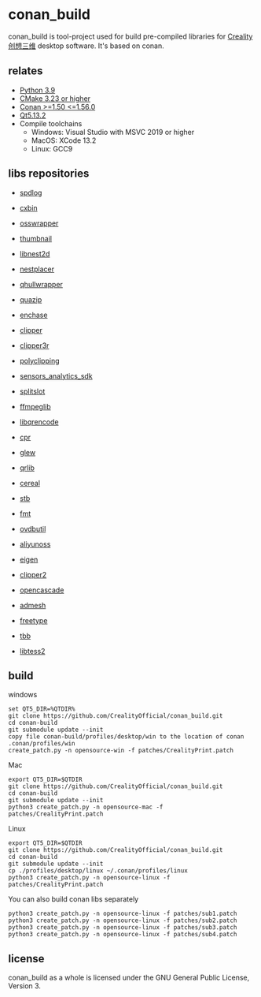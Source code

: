 conan_build
=======

conan_build is tool-project used for build pre-compiled libraries for [Creality 创想三维](https://www.creality.cn/) desktop software.
It's based on conan.

relates
-------------

- [Python 3.9](https://www.python.org/)
- [CMake 3.23 or higher](https://cmake.org/)
- [Conan >=1.50 <=1.56.0](https://conan.io/)
- [Qt5.13.2](https://www.qt.io/)
- Compile toolchains
  - Windows: Visual Studio with MSVC 2019 or higher
  - MacOS: XCode 13.2
  - Linux: GCC9

libs repositories
-----------

- [spdlog](https://github.com/CrealityOfficial/cxlog)
- [cxbin](https://github.com/CrealityOfficial/cxbin)
- [osswrapper](https://github.com/CrealityOfficial/osswrapper)
- [thumbnail](https://github.com/CrealityOfficial/thumbnail)
- [libnest2d](https://github.com/CrealityOfficial/libnest2d)
- [nestplacer](https://github.com/CrealityOfficial/nestplacer)
- [qhullwrapper](https://github.com/CrealityOfficial/qhullwrapper)
- [quazip](https://github.com/CrealityOfficial/quazip)
- [enchase](https://github.com/CrealityOfficial/enchase)
- [clipper](https://github.com/CrealityOfficial/clipper)
- [clipper3r](https://github.com/CrealityOfficial/clipper3r)
- [polyclipping](https://github.com/CrealityOfficial/polyclipping)
- [sensors_analytics_sdk](https://github.com/CrealityOfficial/sensors_analytics_sdk)
- [splitslot](https://github.com/CrealityOfficial/splitslot)
- [ffmpeglib](https://github.com/CrealityOfficial/ffmpeglib)

- [libqrencode](https://github.com/CrealityOfficial/libqrencode)
- [cpr](https://github.com/CrealityOfficial/cpr)
- [glew](https://github.com/CrealityOfficial/glew)
- [qrlib](https://github.com/CrealityOfficial/qrlib)
- [cereal](https://github.com/CrealityOfficial/cereal)
- [stb](https://github.com/CrealityOfficial/stb)
- [fmt](https://github.com/CrealityOfficial/fmt)
- [ovdbutil](https://github.com/CrealityOfficial/ovdbutil)
- [aliyunoss](https://github.com/CrealityOfficial/aliyunoss)
- [eigen](https://github.com/CrealityOfficial/eigen)
- [clipper2](https://github.com/CrealityOfficial/clipper2)
- [opencascade](https://github.com/CrealityOfficial/opencascade)
- [admesh](https://github.com/CrealityOfficial/admesh)
- [freetype](https://github.com/CrealityOfficial/freetype)
- [tbb](https://github.com/CrealityOfficial/tbb)
- [libtess2](https://github.com/CrealityOfficial/libtess2)

## build 

windows

```Shell
set QT5_DIR=%QTDIR%
git clone https://github.com/CrealityOfficial/conan_build.git
cd conan-build
git submodule update --init
copy file conan-build/profiles/desktop/win to the location of conan .conan/profiles/win
create_patch.py -n opensource-win -f patches/CrealityPrint.patch
```

Mac

```Shell
export QT5_DIR=$QTDIR
git clone https://github.com/CrealityOfficial/conan_build.git
cd conan-build
git submodule update --init
python3 create_patch.py -n opensource-mac -f patches/CrealityPrint.patch
```

Linux

```Shell
export QT5_DIR=$QTDIR
git clone https://github.com/CrealityOfficial/conan_build.git
cd conan-build
git submodule update --init
cp ./profiles/desktop/linux ~/.conan/profiles/linux
python3 create_patch.py -n opensource-linux -f patches/CrealityPrint.patch
```

You can also build conan libs separately

```Plain
python3 create_patch.py -n opensource-linux -f patches/sub1.patch
python3 create_patch.py -n opensource-linux -f patches/sub2.patch
python3 create_patch.py -n opensource-linux -f patches/sub3.patch
python3 create_patch.py -n opensource-linux -f patches/sub4.patch
```



license
-------

conan_build as a whole is licensed under the GNU General Public License, Version 3.
